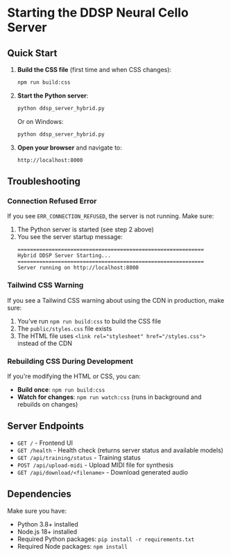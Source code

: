 # Starting the DDSP Neural Cello Server

## Quick Start

1. **Build the CSS file** (first time and when CSS changes):
   ```bash
   npm run build:css
   ```

2. **Start the Python server**:
   ```bash
   python ddsp_server_hybrid.py
   ```
   
   Or on Windows:
   ```cmd
   python ddsp_server_hybrid.py
   ```

3. **Open your browser** and navigate to:
   ```
   http://localhost:8000
   ```

## Troubleshooting

### Connection Refused Error

If you see `ERR_CONNECTION_REFUSED`, the server is not running. Make sure:

1. The Python server is started (see step 2 above)
2. You see the server startup message:
   ```
   ============================================================
   Hybrid DDSP Server Starting...
   ============================================================
   Server running on http://localhost:8000
   ```

### Tailwind CSS Warning

If you see a Tailwind CSS warning about using the CDN in production, make sure:

1. You've run `npm run build:css` to build the CSS file
2. The `public/styles.css` file exists
3. The HTML file uses `<link rel="stylesheet" href="/styles.css">` instead of the CDN

### Rebuilding CSS During Development

If you're modifying the HTML or CSS, you can:

- **Build once**: `npm run build:css`
- **Watch for changes**: `npm run watch:css` (runs in background and rebuilds on changes)

## Server Endpoints

- `GET /` - Frontend UI
- `GET /health` - Health check (returns server status and available models)
- `GET /api/training/status` - Training status
- `POST /api/upload-midi` - Upload MIDI file for synthesis
- `GET /api/download/<filename>` - Download generated audio

## Dependencies

Make sure you have:
- Python 3.8+ installed
- Node.js 18+ installed
- Required Python packages: `pip install -r requirements.txt`
- Required Node packages: `npm install`

